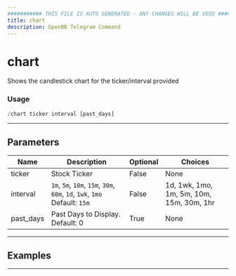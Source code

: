```yaml
---
########### THIS FILE IS AUTO GENERATED - ANY CHANGES WILL BE VOID ###########
title: chart
description: OpenBB Telegram Command
---
```


# chart

Shows the candlestick chart for the ticker/interval provided

### Usage

```python wordwrap
/chart ticker interval [past_days]
```

---

## Parameters

| Name | Description | Optional | Choices |
| ---- | ----------- | -------- | ------- |
| ticker | Stock Ticker | False | None |
| interval | `1m`, `5m`, `10m`, `15m`, `30m`, `60m`, `1d`, `1wk`, `1mo` Default: `15m` | False | 1d, 1wk, 1mo, 1m, 5m, 10m, 15m, 30m, 1hr |
| past_days | Past Days to Display. Default: 0 | True | None |


---

## Examples


---
